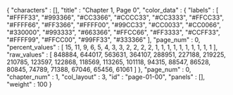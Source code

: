 {
  "characters" : [],
  "title" : "Chapter 1, Page 0",
  "color_data" : {
    "labels" : [
      "#FFFF33",
      "#993366",
      "#CC3366",
      "#CCCC33",
      "#CC3333",
      "#FFCC33",
      "#FFFF66",
      "#FF3366",
      "#FFFF00",
      "#99CC33",
      "#CC0033",
      "#CC0066",
      "#330000",
      "#993333",
      "#663366",
      "#FFCC66",
      "#FF3333",
      "#CCFF33",
      "#FFFF99",
      "#FFCC00",
      "#99FF33",
      "#333366"
    ],
    "page_num" : 0,
    "percent_values" : [
      15,
      11,
      9,
      6,
      5,
      4,
      3,
      3,
      2,
      2,
      2,
      2,
      1,
      1,
      1,
      1,
      1,
      1,
      1,
      1,
      1,
      1
    ],
    "raw_values" : [
      848884,
      644017,
      563631,
      364107,
      288951,
      227188,
      219225,
      210785,
      123597,
      122868,
      118569,
      113265,
      101118,
      94315,
      88547,
      86528,
      80845,
      74789,
      71388,
      67046,
      65456,
      61061
    ]
  },
  "page_num" : 0,
  "chapter_num" : 1,
  "col_layout" : 3,
  "id" : "page-01-00",
  "panels" : [],
  "weight" : 100
}

